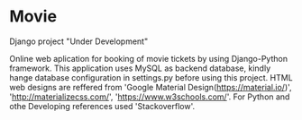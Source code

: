 # Movie
Django project
"Under Development"

Online web aplication for booking of movie tickets by using Django-Python framework.
This application uses MySQL as backend database, kindly hange database configuration in settings.py before using this project.
HTML web designs are reffered from 'Google Material Design(https://material.io/)', 'http://materializecss.com/', 'https://www.w3schools.com/'.
For Python and othe Developing references used 'Stackoverflow'.
